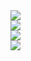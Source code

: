 <!DOCTYPE html>  
<html>  
<head>  
<meta charset="utf-8">  
</head>  

<body>
<img style="display: block;" src="https://main.qcloudimg.com/raw/85d18a54161d643447d55a999460b348.png" data-nonescope="true">
<img style="display: block;cursor: pointer;" src="https://main.qcloudimg.com/raw/d98c49798f516e75d5be30339b804aec.png" data-nonescope="true">
<img  style="display: block;cursor: pointer;" src="https://main.qcloudimg.com/raw/fc954e54384dacefef1a9f117c3b8d6a.png" data-nonescope="true">
<img  style="display: block;cursor: pointer;" src="https://main.qcloudimg.com/raw/85a0f6ab606e84cc0db247c94d1c84b9.png" data-nonescope="true">
</html> 
